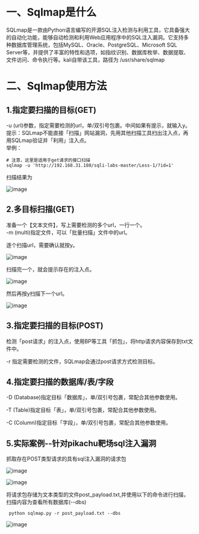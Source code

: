 <h1>一、Sqlmap是什么</h1>

SQLmap是一款由Python语言编写的开源SQL注入检测与利用工具，它具备强大的自动化功能，能够自动检测和利用Web应用程序中的SQL注入漏洞。它支持多种数据库管理系统，包括MySQL、Oracle、PostgreSQL、Microsoft SQL Server等，并提供了丰富的特性和选项，如指纹识别、数据库枚举、数据提取、文件访问、命令执行等。kali自带该工具，路径为 /usr/share/sqlmap </br>

<h1>二、Sqlmap使用方法</h1>

<h2>1.指定要扫描的目标(GET)</h2>

-u (url)参数，指定需要检测的url，单/双引号包裹。中间如果有提示，就输入y。 </br>
提示：SQLmap不能直接「扫描」网站漏洞，先用其他扫描工具扫出注入点，再用SQLmap验证并「利用」注入点。 </br>
举例：

```
# 注意，这里是适用于get请求的接口扫描
sqlmap -u 'http://192.168.31.180/sqli-labs-master/Less-1/?id=1'
```

扫描结果为

![image](https://github.com/WarlockW/Security-Learning-Daily/assets/64346345/4a45baf9-166f-4093-96a8-ebbcdddf2fa3)

<h2>2.多目标扫描(GET)</h2>

准备一个【文本文件】，写上需要检测的多个url，一行一个。 </br>
-m (multi)指定文件，可以「批量扫描」文件中的url。 </br>

逐个扫描url，需要确认就按y。

![image](https://github.com/WarlockW/Security-Learning-Daily/assets/64346345/98c72d58-1c82-4f72-b7f3-b3e6ac07a174)

扫描完一个，就会提示存在的注入点。

![image](https://github.com/WarlockW/Security-Learning-Daily/assets/64346345/83babbab-9656-474b-9e79-9a7b5228d6a6)

然后再按y扫描下一个url。

![image](https://github.com/WarlockW/Security-Learning-Daily/assets/64346345/94f61f22-6a1f-43d9-bbc6-a7e72ef7c187)

<h2>3.指定要扫描的目标(POST)</h2>

检测「post请求」的注入点，使用BP等工具「抓包」，将http请求内容保存到txt文件中。

-r 指定需要检测的文件，SQLmap会通过post请求方式检测目标。

<h2>4.指定要扫描的数据库/表/字段</h2>

-D (Database)指定目标「数据库」，单/双引号包裹，常配合其他参数使用。 </br>

-T (Table)指定目标「表」，单/双引号包裹，常配合其他参数使用。 </br>

-C (Column)指定目标「字段」，单/双引号包裹，常配合其他参数使用。 </br>

<h2>5.实际案例--针对pikachu靶场sql注入漏洞</h2>

抓取存在POST类型请求的具有sql注入漏洞的请求包

![image](https://github.com/WarlockW/Security-Learning-Daily/assets/64346345/8bf89090-2d19-4dd1-9dab-1364fbee8e6c)

![image](https://github.com/WarlockW/Security-Learning-Daily/assets/64346345/d7a31391-a149-41b7-99a8-c6b0f47f850a)

将请求包存储为文本类型的文件post_payload.txt,并使用以下的命令进行扫描，扫描内容为查看所有数据库(--dbs)

```
 python sqlmap.py -r post_payload.txt --dbs
```

![image](https://github.com/WarlockW/Security-Learning-Daily/assets/64346345/abd9b48c-49e6-487d-8cf5-15088135593b)

